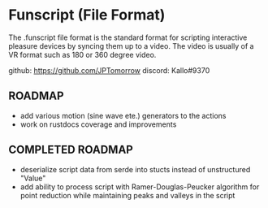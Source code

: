 # Funscript (File Format)

The .funscript file format is the standard format for scripting interactive pleasure devices by syncing them up to a video. The video is usually of a  VR format such as 180 or 360 degree video.

github: https://github.com/JPTomorrow discord: Kallo#9370

## ROADMAP
- add various motion (sine wave ete.) generators to the actions
- work on rustdocs coverage and improvements
## COMPLETED ROADMAP
- deserialize script data from serde into stucts instead of unstructured "Value"
- add ability to process script with Ramer-Douglas-Peucker algorithm for point reduction while maintaining peaks and valleys in the script

